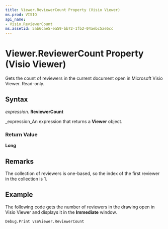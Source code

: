 ```yaml
---
title: Viewer.ReviewerCount Property (Visio Viewer)
ms.prod: VISIO
api_name:
- Visio.ReviewerCount
ms.assetid: 5ab6cae5-ea59-bb72-1fb2-04aebc5ae5cc
---
```



# Viewer.ReviewerCount Property (Visio Viewer)

Gets the count of reviewers in the current document open in Microsoft Visio Viewer. Read-only.


## Syntax

 _expression_. **ReviewerCount**

 _expression_An expression that returns a  **Viewer** object.


### Return Value

 **Long**


## Remarks

The collection of reviewers is one-based, so the index of the first reviewer in the collection is 1.


## Example

The following code gets the number of reviewers in the drawing open in Visio Viewer and displays it in the  **Immediate** window.


```vb
Debug.Print vsoViewer.ReviewerCount
```


